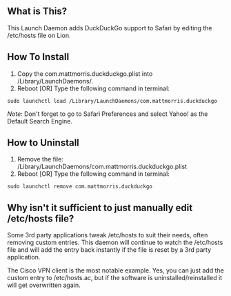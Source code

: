 
What is This?
-------------
This Launch Daemon adds DuckDuckGo support to Safari by editing the /etc/hosts file on Lion. 


How To Install
--------------
1. Copy the com.mattmorris.duckduckgo.plist into /Library/LaunchDaemons/.
2. Reboot [OR] Type the following command in terminal:

`sudo launchctl load /Library/LaunchDaemons/com.mattmorris.duckduckgo`

*Note:* Don't forget to go to Safari Preferences and select Yahoo! as the Default Search Engine.

How to Uninstall
----------------
1. Remove the file: /Library/LaunchDaemons/com.mattmorris.duckduckgo.plist
2. Reboot [OR] Type the following command in terminal:

`sudo launchctl remove com.mattmorris.duckduckgo`


Why isn't it sufficient to just manually edit /etc/hosts file?
--------------------------------------------------------------
Some 3rd party applications tweak /etc/hosts to suit their needs, often removing custom entries. This daemon will continue to watch the /etc/hosts file and will add the entry back instantly if the file is reset by a 3rd party application.

The Cisco VPN client is the most notable example. Yes, you can just add the custom entry to /etc/hosts.ac, but if the software is uninstalled/reinstalled it will get overwritten again.
